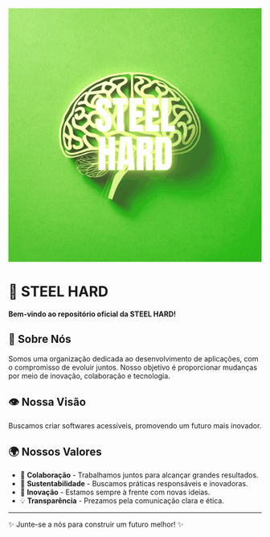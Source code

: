 <div align="center">
  <img src="https://github.com/Steel-Hard/Steel-Hard/blob/main/assets/logo-team.gif">
</div>

# 🏢 STEEL HARD

**Bem-vindo ao repositório oficial da STEEL HARD!**

## 📌 Sobre Nós
Somos uma organização dedicada ao desenvolvimento de aplicações, com o compromisso de evoluir juntos. Nosso objetivo é proporcionar mudanças por meio de inovação, colaboração e tecnologia.

## 👁️ Nossa Visão
Buscamos criar softwares acessíveis, promovendo um futuro mais inovador.

## 🌍 Nossos Valores
- 🤝 **Colaboração** - Trabalhamos juntos para alcançar grandes resultados.
- 🌱 **Sustentabilidade** - Buscamos práticas responsáveis e inovadoras.
- 🚀 **Inovação** - Estamos sempre à frente com novas ideias.
- 💡 **Transparência** - Prezamos pela comunicação clara e ética.

---
✨ Junte-se a nós para construir um futuro melhor! ✨

